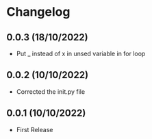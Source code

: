 # Changelog

## 0.0.3 (18/10/2022)
- Put _ instead of x in unsed variable in for loop

## 0.0.2 (10/10/2022)
- Corrected the init.py file

## 0.0.1 (10/10/2022)
- First Release
